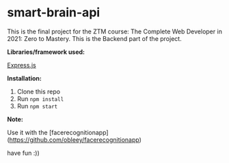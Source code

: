 # smart-brain-api

This is the final project for the ZTM course: The Complete Web Developer in 2021: Zero to Mastery. This is the Backend part of the project.

**Libraries/framework used:**

[Express.js](https://expressjs.com/)

**Installation:**
1. Clone this repo
2. Run `npm install`
3. Run `npm start`

**Note:**

Use it with the [facerecognitionapp] (https://github.com/obleey/facerecognitionapp)

have fun :))
